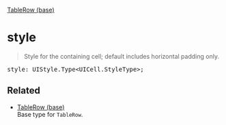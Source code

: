 [TableRow (base)](TableRow_base.md)

# style

> Style for the containing cell; default includes horizontal padding only.

<pre class="docgen_signature">style: UIStyle.Type&lt;UICell.StyleType&gt;;</pre>

## Related

- [<!--{ref:type}-->TableRow (base)](TableRow_base.md) \
    Base type for `TableRow`.
